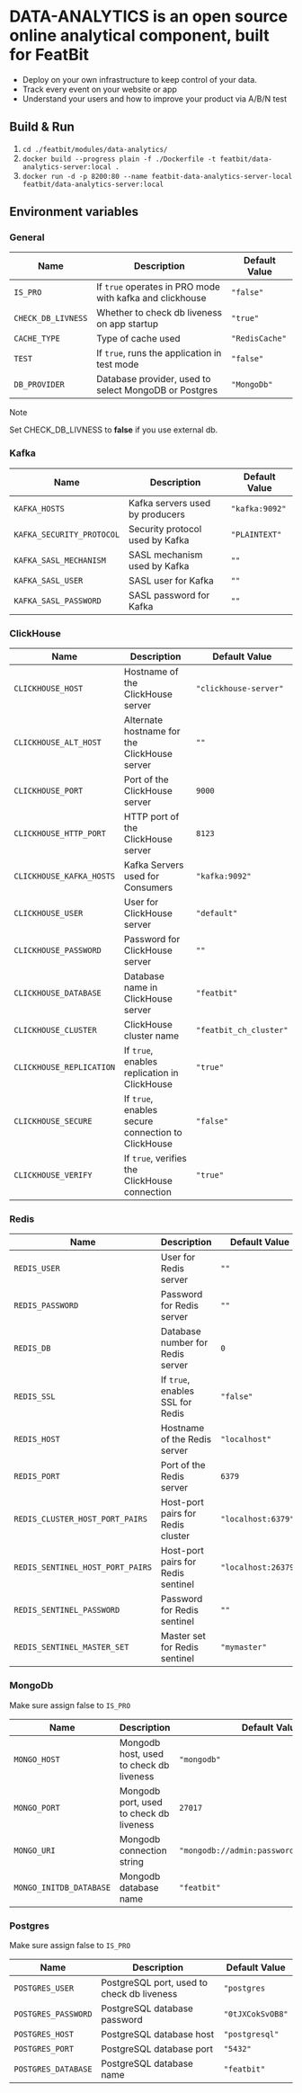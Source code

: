 # DATA-ANALYTICS is an open source online analytical component, built for FeatBit

* Deploy on your own infrastructure to keep control of your data.
* Track every event on your website or app
* Understand your users and how to improve your product via A/B/N test

## Build & Run

1. `cd ./featbit/modules/data-analytics/`
2. `docker build --progress plain -f ./Dockerfile -t featbit/data-analytics-server:local .`
3. `docker run -d -p 8200:80 --name featbit-data-analytics-server-local featbit/data-analytics-server:local`

## Environment variables

### General

| Name               | Description                                              | Default Value  |
|--------------------|----------------------------------------------------------|----------------|
| `IS_PRO`           | If `true` operates in PRO mode with kafka and clickhouse | `"false"`      |
| `CHECK_DB_LIVNESS` | Whether to check db liveness on app startup              | `"true"`       |
| `CACHE_TYPE`       | Type of cache used                                       | `"RedisCache"` |
| `TEST`             | If `true`, runs the application in test mode             | `"false"`      |
| `DB_PROVIDER`      | Database provider, used to select MongoDB or Postgres    | `"MongoDb"`    |

> [!NOTE]
> Set CHECK_DB_LIVNESS to **false** if you use external db.

### Kafka

| Name                      | Description                     | Default Value  |
|---------------------------|---------------------------------|----------------|
| `KAFKA_HOSTS`             | Kafka servers used by producers | `"kafka:9092"` |
| `KAFKA_SECURITY_PROTOCOL` | Security protocol used by Kafka | `"PLAINTEXT"`  |
| `KAFKA_SASL_MECHANISM`    | SASL mechanism used by Kafka    | `""`           |
| `KAFKA_SASL_USER`         | SASL user for Kafka             | `""`           |
| `KAFKA_SASL_PASSWORD`     | SASL password for Kafka         | `""`           |

### ClickHouse

| Name                     | Description                                        | Default Value          |
|--------------------------|----------------------------------------------------|------------------------|
| `CLICKHOUSE_HOST`        | Hostname of the ClickHouse server                  | `"clickhouse-server"`  |
| `CLICKHOUSE_ALT_HOST`    | Alternate hostname for the ClickHouse server       | `""`                   |
| `CLICKHOUSE_PORT`        | Port of the ClickHouse server                      | `9000`                 |
| `CLICKHOUSE_HTTP_PORT`   | HTTP port of the ClickHouse server                 | `8123`                 |
| `CLICKHOUSE_KAFKA_HOSTS` | Kafka Servers used for Consumers                   | `"kafka:9092"`         |
| `CLICKHOUSE_USER`        | User for ClickHouse server                         | `"default"`            |
| `CLICKHOUSE_PASSWORD`    | Password for ClickHouse server                     | `""`                   |
| `CLICKHOUSE_DATABASE`    | Database name in ClickHouse server                 | `"featbit"`            |
| `CLICKHOUSE_CLUSTER`     | ClickHouse cluster name                            | `"featbit_ch_cluster"` |
| `CLICKHOUSE_REPLICATION` | If `true`, enables replication in ClickHouse       | `"true"`               |
| `CLICKHOUSE_SECURE`      | If `true`, enables secure connection to ClickHouse | `"false"`              |
| `CLICKHOUSE_VERIFY`      | If `true`, verifies the ClickHouse connection      | `"true"`               |

### Redis

| Name                             | Description                        | Default Value       |
|----------------------------------|------------------------------------|---------------------|
| `REDIS_USER`                     | User for Redis server              | `""`                |
| `REDIS_PASSWORD`                 | Password for Redis server          | `""`                |
| `REDIS_DB`                       | Database number for Redis server   | `0`                 |
| `REDIS_SSL`                      | If `true`, enables SSL for Redis   | `"false"`           |
| `REDIS_HOST`                     | Hostname of the Redis server       | `"localhost"`       |
| `REDIS_PORT`                     | Port of the Redis server           | `6379`              |
| `REDIS_CLUSTER_HOST_PORT_PAIRS`  | Host-port pairs for Redis cluster  | `"localhost:6379"`  |
| `REDIS_SENTINEL_HOST_PORT_PAIRS` | Host-port pairs for Redis sentinel | `"localhost:26379"` |
| `REDIS_SENTINEL_PASSWORD`        | Password for Redis sentinel        | `""`                |
| `REDIS_SENTINEL_MASTER_SET`      | Master set for Redis sentinel      | `"mymaster"`        |

### MongoDb

Make sure assign false to `IS_PRO`

| Name                    | Description                             | Default Value                              |
|-------------------------|-----------------------------------------|--------------------------------------------|
| `MONGO_HOST`            | Mongodb host, used to check db liveness | `"mongodb"`                                |
| `MONGO_PORT`            | Mongodb port, used to check db liveness | `27017`                                    |
| `MONGO_URI`             | Mongodb connection string               | `"mongodb://admin:password@mongodb:27017"` |
| `MONGO_INITDB_DATABASE` | Mongodb database name                   | `"featbit"`                                |

### Postgres

Make sure assign false to `IS_PRO`

| Name                | Description                                | Default Value    |
|---------------------|--------------------------------------------|------------------|
| `POSTGRES_USER`     | PostgreSQL port, used to check db liveness | `"postgres`      |
| `POSTGRES_PASSWORD` | PostgreSQL database password               | `"0tJXCokSvOB8"` |
| `POSTGRES_HOST`     | PostgreSQL database host                   | `"postgresql"`   |
| `POSTGRES_PORT`     | PostgreSQL database port                   | `"5432"`         |
| `POSTGRES_DATABASE` | PostgreSQL database name                   | `"featbit"`      |
